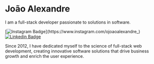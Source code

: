 # João Alexandre
I am a full-stack developer passionate to solutions in software.

[![Instagram Badge](https://img.shields.io/badge/-@ojoaoalexandre_-DAA520?style=flat-square&logo=Instagram&logoColor=white&link=https://www.instagram.com/ojoaoalexandre_)](https://www.instagram.com/ojoaoalexandre_)
[![Linkedin Badge](https://img.shields.io/badge/-João%20Alexandre-DAA520?style=flat-square&logo=Linkedin&logoColor=white&link=https://www.linkedin.com/in/ojoaoalexandre_/)](https://www.linkedin.com/in/ojoaoalexandre)

Since 2012, I have dedicated myself to the science of full-stack web development, creating innovative software solutions that drive business growth and enrich the user experience.
